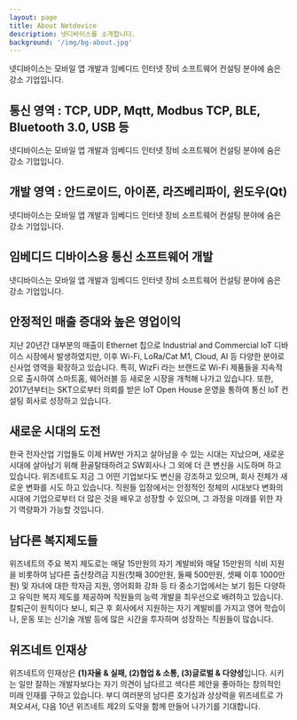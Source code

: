```yaml
---
layout: page
title: About Netdevice
description: 넷디바이스를 소개합니다.
background: '/img/bg-about.jpg'
---
```


넷디바이스는 모바일 앱 개발과 임베디드 인터넷 장비 소프트웨어 컨설팅 분야에 숨은 강소 기업입니다.

## 통신 영역 : TCP, UDP, Mqtt, Modbus TCP, BLE, Bluetooth 3.0, USB 등

넷디바이스는 모바일 앱 개발과 임베디드 인터넷 장비 소프트웨어 컨설팅 분야에 숨은 강소 기업입니다.

## 개발 영역 : 안드로이드, 아이폰, 라즈베리파이, 윈도우(Qt)

넷디바이스는 모바일 앱 개발과 임베디드 인터넷 장비 소프트웨어 컨설팅 분야에 숨은 강소 기업입니다.

## 임베디드 디바이스용 통신 소프트웨어 개발

넷디바이스는 모바일 앱 개발과 임베디드 인터넷 장비 소프트웨어 컨설팅 분야에 숨은 강소 기업입니다.

## 안정적인 매출 증대와 높은 영업이익

지난 20년간 대부분의 매출이 Ethernet 칩으로 Industrial and Commercial IoT 디바이스 시장에서 발생하였지만, 이후 Wi-Fi, LoRa/Cat M1, Cloud, AI 등 다양한 분야로 신사업 영역을 확장하고 있습니다. 특히, WizFi 라는 브랜드로 Wi-Fi 제품들을 지속적으로 출시하여 스마트홈, 웨어러블 등 새로운 시장을 개척해 나가고 있습니다. 또한, 2017년부터는 SKT으로부터 의뢰를 받은 IoT Open House 운영을 통하여 통신 IoT 컨설팅 회사로 성장하고 있습니다.

## 새로운 시대의 도전

한국 전자산업 기업들도 이제 HW만 가지고 살아남을 수 있는 시대는 지났으며, 새로운 시대에 살아남기 위해 환골탈태하려고 SW회사나 그 외에 더 큰 변신을 시도하며 하고 있습니다. 위즈네트도 지금 그 어떤 기업보다도 변신을 강조하고 있으며, 회사 전체가 새로운 변화를 시도 하고 있습니다. 직원들 입장에서는 안정적인 정체의 시대보다 변화의 시대에 기업으로부터 더 많은 것을 배우고 성장할 수 있으며, 그 과정을 미래를 위한 자기 역량화가 가능할 것입니다.

## 남다른 복지제도들

위즈네트의 주요 복지 제도로는 매달 15만원의 자기 계발비와 매달 15만원의 식비 지원을 비롯하여 남다른 출산장려금 지원(첫째 300만원, 둘째 500만원, 셋째 이후 1000만원) 및 자녀에 대한 학자금 지원, 영어회화 강좌 등 타 중소기업에서는 보기 힘든 다양하고 유익한 복지 제도를 제공하며 직원들의 능력 개발을 최우선으로 배려하고 있습니다.
칼퇴근이 원칙이다 보니, 퇴근 후 회사에서 지원하는 자기 계발비를 가지고 영어 학습이나, 운동 또는 신기술 개발 등에 많은 시간을 투자하며 성장하는 직원들이 많습니다.

## 위즈네트 인재상

위즈네트의 인재상은 **(1)자율 & 실패, (2)협업 & 소통, (3)글로벌 & 다양성**입니다. 시키는 일만 잘하는 개발자보다는 자기 의견이 남다르고 색다른 제안을 좋아하는 창의적인 미래 인재를 구하고 있습니다.
부디 여러분의 남다른 호기심과 상상력을 위즈네트로 가져오셔서, 다음 10년 위즈네트 제2의 도약을 함께 만들어 나가기를 기대합니다.
